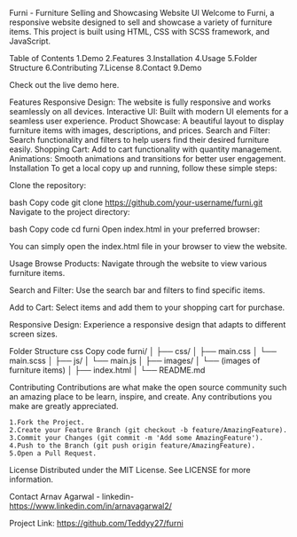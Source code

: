 Furni - Furniture Selling and Showcasing Website UI
Welcome to Furni, a responsive website designed to sell and showcase a variety of furniture items. This project is built using HTML, CSS with SCSS framework, and JavaScript.

Table of Contents
1.Demo
2.Features
3.Installation
4.Usage
5.Folder Structure
6.Contributing
7.License
8.Contact
9.Demo

Check out the live demo here.

Features
Responsive Design: The website is fully responsive and works seamlessly on all devices.
Interactive UI: Built with modern UI elements for a seamless user experience.
Product Showcase: A beautiful layout to display furniture items with images, descriptions, and prices.
Search and Filter: Search functionality and filters to help users find their desired furniture easily.
Shopping Cart: Add to cart functionality with quantity management.
Animations: Smooth animations and transitions for better user engagement.
Installation
To get a local copy up and running, follow these simple steps:

Clone the repository:

bash
Copy code
git clone https://github.com/your-username/furni.git
Navigate to the project directory:

bash
Copy code
cd furni
Open index.html in your preferred browser:

You can simply open the index.html file in your browser to view the website.

Usage
Browse Products:
Navigate through the website to view various furniture items.

Search and Filter:
Use the search bar and filters to find specific items.

Add to Cart:
Select items and add them to your shopping cart for purchase.

Responsive Design:
Experience a responsive design that adapts to different screen sizes.

Folder Structure
css
Copy code
furni/
│
├── css/
│   ├── main.css
│   └── main.scss
│
├── js/
│   └── main.js
│
├── images/
│   └── (images of furniture items)
│
├── index.html
│
└── README.md

Contributing
Contributions are what make the open source community such an amazing place to be learn, inspire, and create. Any contributions you make are greatly appreciated.

	1.Fork the Project.
	2.Create your Feature Branch (git checkout -b feature/AmazingFeature).
	3.Commit your Changes (git commit -m 'Add some AmazingFeature').
	4.Push to the Branch (git push origin feature/AmazingFeature).
	5.Open a Pull Request.
 
License
Distributed under the MIT License. See LICENSE for more information.

Contact
Arnav Agarwal - linkedin-https://www.linkedin.com/in/arnavagarwal2/

Project Link: https://github.com/Teddyy27/furni
